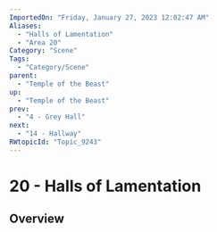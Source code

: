 ```yaml
---
ImportedOn: "Friday, January 27, 2023 12:02:47 AM"
Aliases:
  - "Halls of Lamentation"
  - "Area 20"
Category: "Scene"
Tags:
  - "Category/Scene"
parent:
  - "Temple of the Beast"
up:
  - "Temple of the Beast"
prev:
  - "4 - Grey Hall"
next:
  - "14 - Hallway"
RWtopicId: "Topic_9243"
---
```

# 20 - Halls of Lamentation
## Overview
